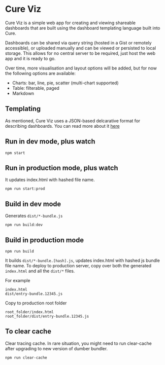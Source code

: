 # Cure Viz

Cure Viz is a simple web app for creating and viewing shareable dashboards that are built using the dashboard templating language built into Cure. 

Dashboards can be shared via query string (hosted in a Gist or remotely accessible), or uploaded manually and can be viewed or persisted to local storage. This
allows for no central server to be required, just host the web app and it is ready to go.

Over time, more visualisation and layout options will be added, but for now the following options are available:

- Charts: bar, line, pie, scatter (multi-chart supported)
- Table: filterable, paged
- Markdown

## Templating

As mentioned, Cure Viz uses a JSON-based delcarative format for describing dashboards. You can read more about it [here](https://github.com/williamthom-as/cure) 

## Run in dev mode, plus watch

    npm start

## Run in production mode, plus watch

It updates index.html with hashed file name.

    npm run start:prod

## Build in dev mode

Generates `dist/*-bundle.js`

    npm run build:dev

## Build in production mode

    npm run build

It builds `dist/*-bundle.[hash].js`, updates index.html with hashed js bundle file name. To deploy to production server, copy over both the generated `index.html` and all the `dist/*` files.

For example
```
index.html
dist/entry-bundle.12345.js
```
Copy to production root folder
```
root_folder/index.html
root_folder/dist/entry-bundle.12345.js
```
## To clear cache

Clear tracing cache. In rare situation, you might need to run clear-cache after upgrading to new version of dumber bundler.

    npm run clear-cache


